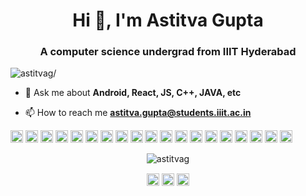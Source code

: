 <h1 align="center">Hi 👋, I'm Astitva Gupta</h1>
<h3 align="center">A computer science undergrad from IIIT Hyderabad</h3>
<p align="left"> <img src=https://komarev.com/ghpvc/?username=astitvag alt=astitvag/> </p>

- 💬 Ask me about **Android, React, JS, C++, JAVA, etc**

- 📫 How to reach me **astitva.gupta@students.iiit.ac.in**

<p align="left"><img src=https://konpa.github.io/devicon/devicon.git/icons/vuejs/vuejs-original-wordmark.svg alt=vuejs width="20" height="20"/> <img src=https://konpa.github.io/devicon/devicon.git/icons/react/react-original-wordmark.svg alt=react width="20" height="20"/> <img src=https://konpa.github.io/devicon/devicon.git/icons/angularjs/angularjs-original.svg alt=angularjs width="20" height="20"/> <img src=https://konpa.github.io/devicon/devicon.git/icons/android/android-original-wordmark.svg alt=android width="20" height="20"/> <img src=https://konpa.github.io/devicon/devicon.git/icons/bootstrap/bootstrap-plain.svg alt=bootstrap width="20" height="20"/> <img src=https://konpa.github.io/devicon/devicon.git/icons/c/c-original.svg alt=c width="20" height="20"/> <img src=https://konpa.github.io/devicon/devicon.git/icons/cplusplus/cplusplus-original.svg alt=cplusplus width="20" height="20"/> <img src=https://konpa.github.io/devicon/devicon.git/icons/css3/css3-original-wordmark.svg alt=css3 width="20" height="20"/> <img src=https://konpa.github.io/devicon/devicon.git/icons/django/django-original.svg alt=django width="20" height="20"/> <img src=https://konpa.github.io/devicon/devicon.git/icons/html5/html5-original-wordmark.svg alt=html5 width="20" height="20"/> <img src=https://konpa.github.io/devicon/devicon.git/icons/java/java-original-wordmark.svg alt=java width="20" height="20"/> <img src=https://konpa.github.io/devicon/devicon.git/icons/javascript/javascript-original.svg alt=javascript width="20" height="20"/> <img src=https://konpa.github.io/devicon/devicon.git/icons/typescript/typescript-original.svg alt=typescript width="20" height="20"/> <img src=https://konpa.github.io/devicon/devicon.git/icons/mongodb/mongodb-original-wordmark.svg alt=mongodb width="20" height="20"/> <img src=https://konpa.github.io/devicon/devicon.git/icons/mysql/mysql-original-wordmark.svg alt=mysql width="20" height="20"/> <img src=https://konpa.github.io/devicon/devicon.git/icons/php/php-original.svg alt=php width="20" height="20"/> <img src=https://konpa.github.io/devicon/devicon.git/icons/postgresql/postgresql-original-wordmark.svg alt=postgresql width="20" height="20"/> <img src=https://konpa.github.io/devicon/devicon.git/icons/nodejs/nodejs-original-wordmark.svg alt=nodejs width="20" height="20"/> <img src=https://konpa.github.io/devicon/devicon.git/icons/python/python-original-wordmark.svg alt=python width="20" height="20"/></p><p align="center"> <img src=https://github-readme-stats.vercel.app/api?username=astitvag&show_icons=true alt=astitvag /> </p>

<p align="center">
<a href=https://linkedin.com/in/astitva-gupta target="blank"><img align="center" src=https://cdn.jsdelivr.net/npm/simple-icons@3.0.1/icons/linkedin.svg alt="astitva-gupta" height="20" width="20" /></a>
<a href=https://fb.com/astitva gupta target="blank"><img align="center" src=https://cdn.jsdelivr.net/npm/simple-icons@3.0.1/icons/facebook.svg alt="astitva gupta" height="20" width="20" /></a>
<a href=https://instagram.com/_alphaculf_ target="blank"><img align="center" src=https://cdn.jsdelivr.net/npm/simple-icons@3.0.1/icons/instagram.svg alt="_alphaculf_" height="20" width="20" /></a>
</p>
